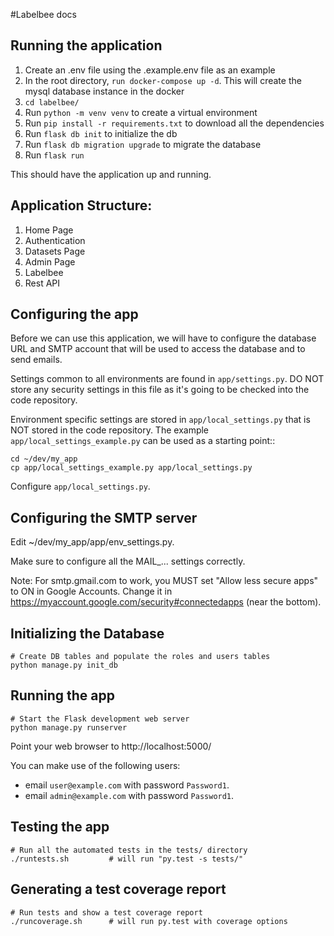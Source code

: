 #Labelbee docs


## Running the application

1. Create an .env file using the .example.env file as an example
2. In the root directory, `run docker-compose up -d`. This will create the mysql database instance in the docker 
3. `cd labelbee/`
4. Run `python -m venv venv` to create a virtual environment
5. Run `pip install -r requirements.txt` to download all the dependencies
6. Run `flask db init` to initialize the db
7. Run `flask db migration upgrade` to migrate the database
8. Run `flask run`

This should have the application up and running.


## Application Structure:

1. Home Page
2. Authentication
3. Datasets Page
4. Admin Page
5. Labelbee
6. Rest API


## Configuring the app

Before we can use this application, we will have to configure the database URL and SMTP account
that will be used to access the database and to send emails.

Settings common to all environments are found in `app/settings.py`. DO NOT store any security
settings in this file as it's going to be checked into the code repository.

Environment specific settings are stored in `app/local_settings.py` that is NOT stored in the code repository.
The example `app/local_settings_example.py` can be used as a starting point::

    cd ~/dev/my_app
    cp app/local_settings_example.py app/local_settings.py

Configure `app/local_settings.py`.

## Configuring the SMTP server

Edit ~/dev/my_app/app/env_settings.py.

Make sure to configure all the MAIL_... settings correctly.

Note: For smtp.gmail.com to work, you MUST set "Allow less secure apps" to ON in Google Accounts.
Change it in https://myaccount.google.com/security#connectedapps (near the bottom).

## Initializing the Database

    # Create DB tables and populate the roles and users tables
    python manage.py init_db


## Running the app

    # Start the Flask development web server
    python manage.py runserver

Point your web browser to http://localhost:5000/

You can make use of the following users:
- email `user@example.com` with password `Password1`.
- email `admin@example.com` with password `Password1`.


## Testing the app

    # Run all the automated tests in the tests/ directory
    ./runtests.sh         # will run "py.test -s tests/"


## Generating a test coverage report

    # Run tests and show a test coverage report
    ./runcoverage.sh      # will run py.test with coverage options
